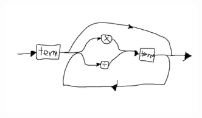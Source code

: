 ![练习题1](https://raw.githubusercontent.com/chaomi1998/Simple-Interpreter-for-Pascal/master/calc3_ex1.jpg)
